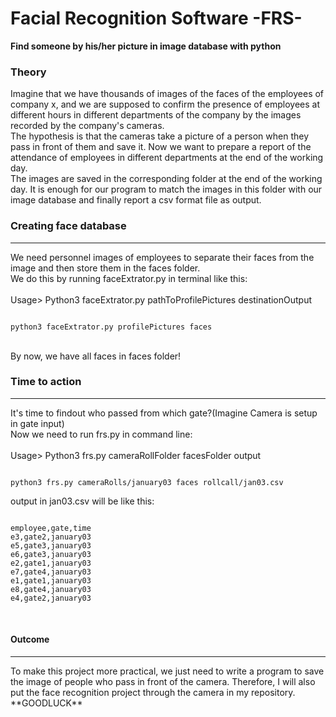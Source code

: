 # Facial Recognition Software -FRS-
**Find someone by his/her picture in image database with python**
<h3>
Theory 
</h3>
Imagine that we have thousands of images of the faces of the employees of company x, and we are supposed to confirm the presence of employees at different hours in different departments of the company by the images recorded by the company's cameras.
<br>
The hypothesis is that the cameras take a picture of a person when they pass in front of them and save it. Now we want to prepare a report of the attendance of employees in different departments at the end of the working day.
<br>
The images are saved in the corresponding folder at the end of the working day. It is enough for our program to match the images in this folder with our image database and finally report a csv format file as output.
<br>
<h3>
Creating face database
</h3>
<hr>
We need personnel images of employees to separate their faces from the image and then store them in the faces folder.
<br>
We do this by running faceExtrator.py in terminal like this:<br><br>
Usage> Python3 faceExtrator.py pathToProfilePictures destinationOutput

```shell

python3 faceExtrator.py profilePictures faces

```

<br>
By now, we have all faces in faces folder!
<br>
<h3>
Time to action
</h3>
<hr>
It's time to findout who passed from which gate?(Imagine Camera is setup in gate input)
<br>
Now we need to run frs.py in command line:
<br><br>
Usage> Python3 frs.py cameraRollFolder facesFolder output

```shell

python3 frs.py cameraRolls/january03 faces rollcall/jan03.csv

```

output in jan03.csv will be like this:

```csv

employee,gate,time
e3,gate2,january03
e5,gate3,january03
e6,gate3,january03
e2,gate1,january03
e7,gate4,january03
e1,gate1,january03
e8,gate4,january03
e4,gate2,january03

```
<br>
<h4>
Outcome
</h4>
<hr>
To make this project more practical, we just need to write a program to save the image of people who pass in front of the camera. Therefore, I will also put the face recognition project through the camera in my repository.
<br>
**GOODLUCK**
